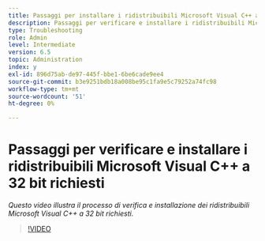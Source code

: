 ```yaml
---
title: Passaggi per installare i ridistribuibili Microsoft Visual C++ a 32 bit richiesti
description: Passaggi per verificare e installare i ridistribuibili Microsoft Visual C++ a 32 bit richiesti
type: Troubleshooting
role: Admin
level: Intermediate
version: 6.5
topic: Administration
index: y
exl-id: 896d75ab-de97-445f-bbe1-6be6cade9ee4
source-git-commit: b3e9251bdb18a008be95c1fa9e5c79252a74fc98
workflow-type: tm+mt
source-wordcount: '51'
ht-degree: 0%

---
```


# Passaggi per verificare e installare i ridistribuibili Microsoft Visual C++ a 32 bit richiesti

*Questo video illustra il processo di verifica e installazione dei ridistribuibili Microsoft Visual C++ a 32 bit richiesti.*

>[!VIDEO](https://video.tv.adobe.com/v/335520?quality=12&learn=on)
